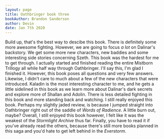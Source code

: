 ```yaml
---
layout: page
title: Oathbringer book three
bookAuthor: Brandon Sanderson
author: Devin
date: Jan 7th 2020
---
```

  Build up, that's the best way to descibe this book. There is definitely some more awesome fighting. However, we are going to focus *a lot* on Dalinar's backstory. We get some more new characters, new baddies and some interesting side stories concerning Szeth. This book was the hardest for me to get through. I actually started and finished reading the entire Mistborn Trillogy all while half way through Oathbringer. I'll say this, I'm glad I finished it. However, this book poses all questions and very few answers. Likewise, I didn't care to much about a few of the new characters that were introduced. Kaladin is the most interesting character to me, and he gets a little sidelined in this book as we learn more about Dalinar's dark secrets and explore more of Shallan and Adolin. There is less detailed fighting in this book and more standing back and watching. I still really enjoyed this book. Perhaps my slightly jaded review, is because I jumped straight into Oathbringer right out of the saddle of *Words of Radience*. A little burn out, maybe? Overall, I still enjoyed this book however, I felt like it was the weakest of the *Stormlight Archive* thus far. Finally, you have to read it if you've already read the others, because there's still more books planned in this saga and you'd hate to get left behind in the *Everstorm*.
